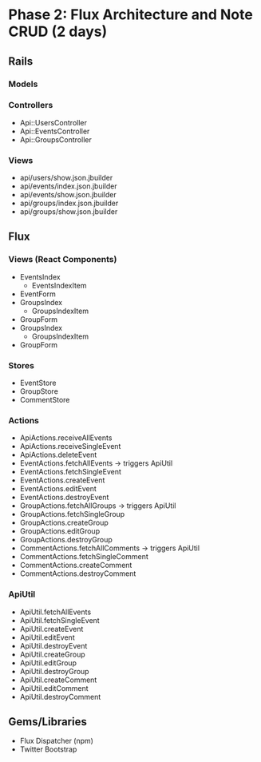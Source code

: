 # Phase 2: Flux Architecture and Note CRUD (2 days)

## Rails
### Models

### Controllers

* Api::UsersController
* Api::EventsController
* Api::GroupsController

### Views

* api/users/show.json.jbuilder
* api/events/index.json.jbuilder
* api/events/show.json.jbuilder
* api/groups/index.json.jbuilder
* api/groups/show.json.jbuilder

## Flux
### Views (React Components)
* EventsIndex
  - EventsIndexItem
* EventForm
* GroupsIndex
  - GroupsIndexItem
* GroupForm
* GroupsIndex
  - GroupsIndexItem
* GroupForm

### Stores
* EventStore
* GroupStore
* CommentStore

### Actions
* ApiActions.receiveAllEvents
* ApiActions.receiveSingleEvent
* ApiActions.deleteEvent
* EventActions.fetchAllEvents -> triggers ApiUtil
* EventActions.fetchSingleEvent
* EventActions.createEvent
* EventActions.editEvent
* EventActions.destroyEvent
* GroupActions.fetchAllGroups -> triggers ApiUtil
* GroupActions.fetchSingleGroup
* GroupActions.createGroup
* GroupActions.editGroup
* GroupActions.destroyGroup
* CommentActions.fetchAllComments -> triggers ApiUtil
* CommentActions.fetchSingleComment
* CommentActions.createComment
* CommentActions.destroyComment

### ApiUtil
* ApiUtil.fetchAllEvents
* ApiUtil.fetchSingleEvent
* ApiUtil.createEvent
* ApiUtil.editEvent
* ApiUtil.destroyEvent
* ApiUtil.createGroup
* ApiUtil.editGroup
* ApiUtil.destroyGroup
* ApiUtil.createComment
* ApiUtil.editComment
* ApiUtil.destroyComment

## Gems/Libraries
* Flux Dispatcher (npm)
* Twitter Bootstrap
